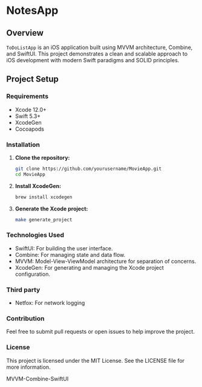 # NotesApp

## Overview
`ToDoListApp` is an iOS application built using MVVM architecture, Combine, and SwiftUI. This project demonstrates a clean and scalable approach to iOS development with modern Swift paradigms and SOLID principles.

## Project Setup

### Requirements
- Xcode 12.0+
- Swift 5.3+
- XcodeGen
- Cocoapods

### Installation

1. **Clone the repository:**
   ```sh
   git clone https://github.com/yourusername/MovieApp.git
   cd MovieApp

2. **Install XcodeGen:**
    ```sh
    brew install xcodegen

3. **Generate the Xcode project:**
    ```sh
    make generate_project
   ```

### Technologies Used
- SwiftUI: For building the user interface.
- Combine: For managing state and data flow.
- MVVM: Model-View-ViewModel architecture for separation of concerns.
- XcodeGen: For generating and managing the Xcode project configuration.

### Third party
- Netfox: For network logging

### Contribution
Feel free to submit pull requests or open issues to help improve the project.

### License
This project is licensed under the MIT License. See the LICENSE file for more information.

MVVM-Combine-SwiftUI
